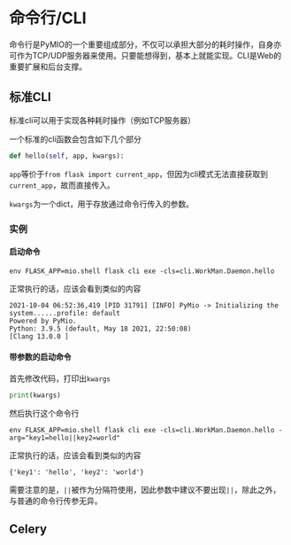 # 命令行/CLI

命令行是PyMIO的一个重要组成部分，不仅可以承担大部分的耗时操作，自身亦可作为TCP/UDP服务器来使用。只要能想得到，基本上就能实现。CLI是Web的重要扩展和后台支撑。

## 标准CLI

标准cli可以用于实现各种耗时操作（例如TCP服务器）

一个标准的cli函数会包含如下几个部分

```python
def hello(self, app, kwargs):
```

`app`等价于`from flask import current_app`，但因为cli模式无法直接获取到`current_app`，故而直接传入。

`kwargs`为一个dict，用于存放通过命令行传入的参数。

### 实例

#### 启动命令

```shell
env FLASK_APP=mio.shell flask cli exe -cls=cli.WorkMan.Daemon.hello
```

正常执行的话，应该会看到类似的内容

```shell
2021-10-04 06:52:36,419 [PID 31791] [INFO] PyMio -> Initializing the system......profile: default
Powered by PyMio.
Python: 3.9.5 (default, May 18 2021, 22:50:08)
[Clang 13.0.0 ]
```

#### 带参数的启动命令

首先修改代码，打印出`kwargs`

```python
print(kwargs)
```

然后执行这个命令行

```shell
env FLASK_APP=mio.shell flask cli exe -cls=cli.WorkMan.Daemon.hello -arg="key1=hello||key2=world"
```

正常执行的话，应该会看到类似的内容

```shell
{'key1': 'hello', 'key2': 'world'}
```

需要注意的是，`||`被作为分隔符使用，因此参数中建议不要出现`||`，除此之外，与普通的命令行传参无异。

## Celery

